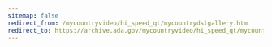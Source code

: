 ```yaml
---
sitemap: false
redirect_from: /mycountryvideo/hi_speed_qt/mycountrydslgallery.htm
redirect_to: https://archive.ada.gov/mycountryvideo/hi_speed_qt/mycountrydslgallery.htm
---
```

